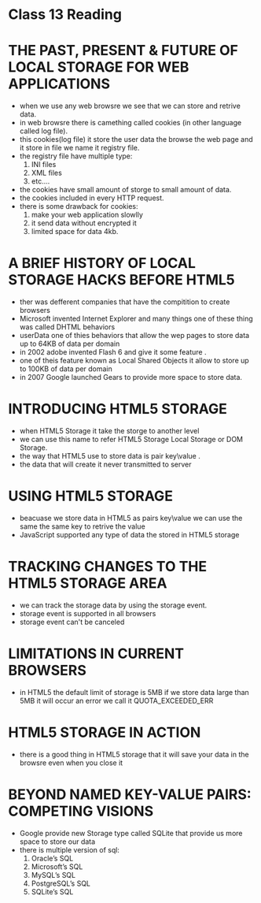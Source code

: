 # Class 13 Reading
# THE PAST, PRESENT & FUTURE OF LOCAL STORAGE FOR WEB APPLICATIONS
- when we use any web browsre we see that we can store and retrive data.
- in web browsre there is camething called cookies (in other language called log file).
- this cookies(log file) it store the user data the browse the web page and it store in file we name it registry file.
- the registry file have multiple type:
    1. INI files
    2. XML files
    3. etc....
- the cookies have small amount of storge to small amount of data.
- the cookies included in every HTTP request.
- there is some drawback for cookies:
    1. make your web application slowlly
    2. it send data without encrypted it 
    3. limited space for data 4kb.

# A BRIEF HISTORY OF LOCAL STORAGE HACKS BEFORE HTML5
- ther was defferent companies that have the compitition to create browsers
- Microsoft invented Internet Explorer and  many things one of these thing was called DHTML behaviors
- userData one of thies behaviors that allow the wep pages to store data up to 64KB of data per domain
- in 2002 adobe invented Flash 6 and give it some feature .
- one of theis feature known as Local Shared Objects it allow to store up to 100KB of data per domain
- in 2007 Google launched Gears to provide more space to store data.


# INTRODUCING HTML5 STORAGE
- when  HTML5 Storage it take the storge to another level
- we can use this name to refer HTML5 Storage Local Storage or DOM Storage.
- the way that HTML5 use to store data is pair key\value .
- the data that will create it never transmitted  to server 


# USING HTML5 STORAGE
- beacuase we store data in HTML5 as pairs key\value we can use the same the same key to retrive the value
- JavaScript supported any type of data the stored in HTML5 storage

# TRACKING CHANGES TO THE HTML5 STORAGE AREA
- we can track the storage data by using the storage event.
- storage event is supported in all browsers
- storage event can't be canceled 

# LIMITATIONS IN CURRENT BROWSERS
- in HTML5 the default limit of storage is 5MB if we store data large than 5MB it will occur an error we call it QUOTA_EXCEEDED_ERR

# HTML5 STORAGE IN ACTION
- there is a good thing in HTML5 storage that it will save your data in the browsre even when you close it 


# BEYOND NAMED KEY-VALUE PAIRS: COMPETING VISIONS
- Google provide new Storage type called SQLite that provide us more space to store our data 
- there is multiple version of sql:
    1. Oracle’s SQL
    2.  Microsoft’s SQL
    3. MySQL’s SQL
    4.  PostgreSQL’s SQL
    5. SQLite’s SQL